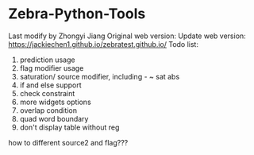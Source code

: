 # Zebra-Python-Tools

Last modify by Zhongyi Jiang
Original web version:
Update web version: https://jackiechen1.github.io/zebratest.github.io/
Todo list:
1. prediction usage
2. flag modifier usage
3. saturation/ source modifier, including - ~ sat abs
4. if and else support
5. check constraint
6. more widgets options
7. overlap condition
8. quad word boundary 
9. don't display table without reg

how to different source2 and flag???